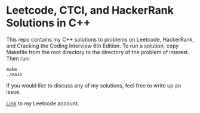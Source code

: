 # Leetcode, CTCI, and HackerRank Solutions in C++

This repo contains my C++ solutions to problems on Leetcode, HackerRank, and Cracking the Coding Interview 6th Edition. To run a solution, copy Makefile from the root directory to the directory of the problem of interest. Then run:

    make
    ./main

If you would like to discuss any of my solutions, feel free to write up an issue.

[Link](https://leetcode.com/ajaay/) to my Leetcode account.